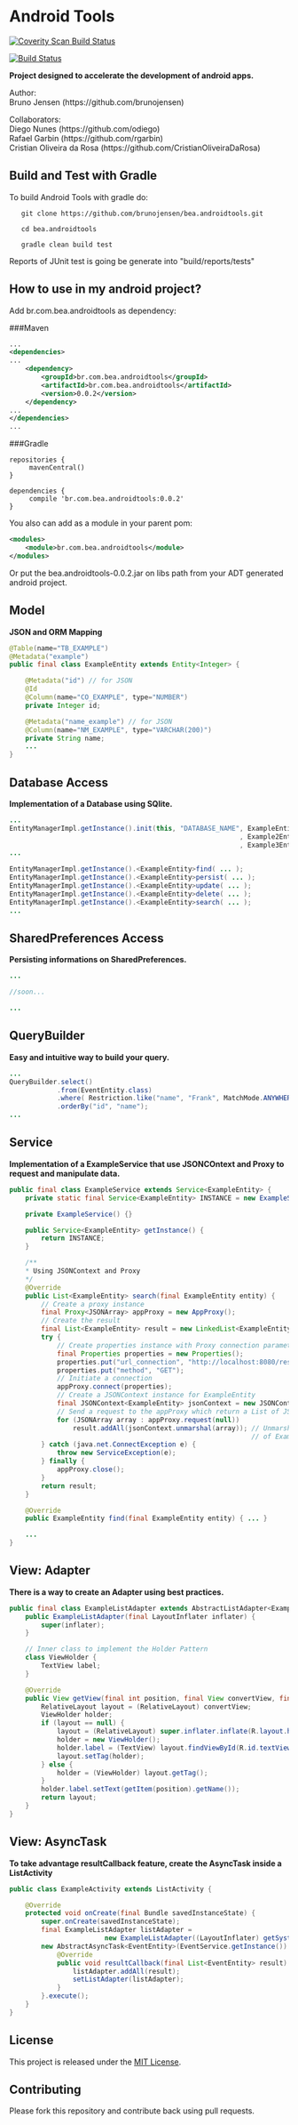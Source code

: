 Android Tools
=============
<a href="https://scan.coverity.com/projects/3188">
  <img alt="Coverity Scan Build Status"
       src="https://scan.coverity.com/projects/3188/badge.svg"/>
</a>

[![Build Status](https://travis-ci.org/brunojensen/bea.androidtools.png?branch=master)](https://travis-ci.org/brunojensen/bea.androidtools)

**Project designed to accelerate the development of android apps.**

<p>
Author: <br/>
Bruno Jensen (https://github.com/brunojensen)
</p>
<p>
Collaborators: <br/>
Diego Nunes (https://github.com/odiego) <br/>
Rafael Garbin (https://github.com/rgarbin) <br/>
Cristian Oliveira da Rosa (https://github.com/CristianOliveiraDaRosa) <br/>
</p>

## Build and Test with Gradle

To build Android Tools with gradle do:

```
   git clone https://github.com/brunojensen/bea.androidtools.git

   cd bea.androidtools

   gradle clean build test
```

Reports of JUnit test is going be generate into "build/reports/tests"

## How to use in my android project?

Add br.com.bea.androidtools as dependency:

###Maven
```xml
...
<dependencies>
...
    <dependency>
        <groupId>br.com.bea.androidtools</groupId>
        <artifactId>br.com.bea.androidtools</artifactId>
        <version>0.0.2</version>
    </dependency>
...
</dependencies>
...
```
###Gradle
```
repositories {
     mavenCentral()
}

dependencies {
     compile 'br.com.bea.androidtools:0.0.2'
}

```

You also can add as a module in your parent pom:

```xml
<modules>
    <module>br.com.bea.androidtools</module>
</modules>
```

Or put the bea.androidtools-0.0.2.jar on libs path from your ADT generated android project.


## Model
**JSON and ORM Mapping**
```java
@Table(name="TB_EXAMPLE")
@Metadata("example")
public final class ExampleEntity extends Entity<Integer> {

    @Metadata("id") // for JSON
    @Id
    @Column(name="CO_EXAMPLE", type="NUMBER")
    private Integer id;

    @Metadata("name_example") // for JSON
    @Column(name="NM_EXAMPLE", type="VARCHAR(200)")
    private String name;
    ...
}
```
## Database Access
**Implementation of a Database using SQlite.**
```java
...
EntityManagerImpl.getInstance().init(this, "DATABASE_NAME", ExampleEntity.class
                                                          , Example2Entity.class
                                                          , Example3Entity.class);
...

EntityManagerImpl.getInstance().<ExampleEntity>find( ... );
EntityManagerImpl.getInstance().<ExampleEntity>persist( ... );
EntityManagerImpl.getInstance().<ExampleEntity>update( ... );
EntityManagerImpl.getInstance().<ExampleEntity>delete( ... );
EntityManagerImpl.getInstance().<ExampleEntity>search( ... );
...

```
## SharedPreferences Access
**Persisting informations on SharedPreferences.**
```java
...

//soon...

...

```

## QueryBuilder
**Easy and intuitive way to build your query.**
```java
...
QueryBuilder.select()
            .from(EventEntity.class)
            .where( Restriction.like("name", "Frank", MatchMode.ANYWHERE) )
            .orderBy("id", "name");
...
```

## Service
**Implementation of a ExampleService that use JSONCOntext and Proxy to request and manipulate data.**
```java
public final class ExampleService extends Service<ExampleEntity> {
    private static final Service<ExampleEntity> INSTANCE = new ExampleService();

    private ExampleService() {}

    public Service<ExampleEntity> getInstance() {
        return INSTANCE;
    }

    /**
    * Using JSONContext and Proxy
    */
    @Override
    public List<ExampleEntity> search(final ExampleEntity entity) {
        // Create a proxy instance
        final Proxy<JSONArray> appProxy = new AppProxy();
        // Create the result
        final List<ExampleEntity> result = new LinkedList<ExampleEntity>();
        try {
            // Create properties instance with Proxy connection parameters
            final Properties properties = new Properties();
            properties.put("url_connection", "http://localhost:8080/rest/example");
            properties.put("method", "GET");
            // Initiate a connection
            appProxy.connect(properties);
            // Create a JSONContext instance for ExampleEntity
            final JSONContext<ExampleEntity> jsonContext = new JSONContextImpl<ExampleEntity>(ExampleEntity.class);
            // Send a request to the appProxy which return a List of JSONArray
            for (JSONArray array : appProxy.request(null))
                result.addAll(jsonContext.unmarshal(array)); // Unmarshal each JSONArray into a Collection
                                                             // of ExampleEntity
        } catch (java.net.ConnectException e) {
            throw new ServiceException(e);
        } finally {
            appProxy.close();
        }
        return result;
    }

    @Override
    public ExampleEntity find(final ExampleEntity entity) { ... }

    ...
}
```

## View: Adapter
**There is a way to create an Adapter using best practices.**
```java
public final class ExampleListAdapter extends AbstractListAdapter<ExampleEntity> {
    public ExampleListAdapter(final LayoutInflater inflater) {
        super(inflater);
    }

    // Inner class to implement the Holder Pattern
    class ViewHolder {
        TextView label;
    }

    @Override
    public View getView(final int position, final View convertView, final ViewGroup parent) {
        RelativeLayout layout = (RelativeLayout) convertView;
        ViewHolder holder;
        if (layout == null) {
            layout = (RelativeLayout) super.inflater.inflate(R.layout.home, null);
            holder = new ViewHolder();
            holder.label = (TextView) layout.findViewById(R.id.textView);
            layout.setTag(holder);
        } else {
            holder = (ViewHolder) layout.getTag();
        }
        holder.label.setText(getItem(position).getName());
        return layout;
    }
}
```

## View: AsyncTask
**To take advantage resultCallback feature, create the AsyncTask inside a ListActivity**
```java
public class ExampleActivity extends ListActivity {

    @Override
    protected void onCreate(final Bundle savedInstanceState) {
        super.onCreate(savedInstanceState);
        final ExampleListAdapter listAdapter =
                        new ExampleListAdapter((LayoutInflater) getSystemService(Context.LAYOUT_INFLATER_SERVICE));
        new AbstractAsyncTask<EventEntity>(EventService.getInstance()) {
            @Override
            public void resultCallback(final List<EventEntity> result) {
                listAdapter.addAll(result);
                setListAdapter(listAdapter);
            }
        }.execute();
    }
}
```
## License

This project is released under the [MIT License](http://www.opensource.org/licenses/MIT).

## Contributing

Please fork this repository and contribute back using pull requests.
